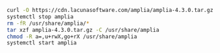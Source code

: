 ﻿```sh
curl -O https://cdn.lacunasoftware.com/amplia/amplia-4.3.0.tar.gz
systemctl stop amplia
rm -fR /usr/share/amplia/*
tar xzf amplia-4.3.0.tar.gz -C /usr/share/amplia
chmod -R a=,u+rwX,go+rX /usr/share/amplia
systemctl start amplia
```
